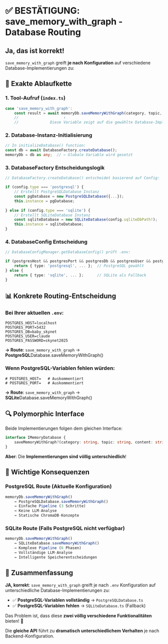 # ✅ BESTÄTIGUNG: save_memory_with_graph - Database Routing

## Ja, das ist korrekt!

`save_memory_with_graph` greift **je nach Konfiguration** auf verschiedene Database-Implementierungen zu:

## 🔄 Exakte Ablaufkette

### 1. Tool-Aufruf (`index.ts`)
```typescript
case 'save_memory_with_graph':
    const result = await memoryDb.saveMemoryWithGraph(category, topic, content, forceRelationships);
    //                    ↑ 
    //              Diese Variable zeigt auf die gewählte Database-Implementierung
```

### 2. Database-Instanz-Initialisierung
```typescript
// In initializeDatabase() function:
const db = await DatabaseFactory.createDatabase();
memoryDb = db as any;  // ← Globale Variable wird gesetzt
```

### 3. DatabaseFactory Entscheidungslogik
```typescript
// DatabaseFactory.createDatabase() entscheidet basierend auf Config:

if (config.type === 'postgresql') {
    // Erstellt PostgreSQLDatabase Instanz
    const pgDatabase = new PostgreSQLDatabase({...});
    this.instance = pgDatabase;
    
} else if (config.type === 'sqlite') {
    // Erstellt SQLiteDatabase Instanz  
    const sqliteDatabase = new SQLiteDatabase(config.sqliteDbPath!);
    this.instance = sqliteDatabase;
}
```

### 4. DatabaseConfig Entscheidung
```typescript
// DatabaseConfigManager.getDatabaseConfig() prüft .env:

if (postgresHost && postgresPort && postgresDb && postgresUser && postgresPassword) {
    return { type: 'postgresql', ... };  // PostgreSQL gewählt
} else {
    return { type: 'sqlite', ... };      // SQLite als Fallback
}
```

## 📊 Konkrete Routing-Entscheidung

### Bei Ihrer aktuellen `.env`:
```properties
POSTGRES_HOST=localhost
POSTGRES_PORT=5432
POSTGRES_DB=baby_skynet
POSTGRES_USER=claude
POSTGRES_PASSWORD=skynet2025
```

**→ Route**: `save_memory_with_graph` → **PostgreSQL**Database.saveMemoryWithGraph()

### Wenn PostgreSQL-Variablen fehlen würden:
```properties
# POSTGRES_HOST=   # Auskommentiert
# POSTGRES_PORT=   # Auskommentiert
```

**→ Route**: `save_memory_with_graph` → **SQLite**Database.saveMemoryWithGraph()

## 🔍 Polymorphic Interface

Beide Implementierungen folgen dem gleichen Interface:
```typescript
interface IMemoryDatabase {
    saveMemoryWithGraph?(category: string, topic: string, content: string, forceRelationships?: any[]): Promise<any>;
}
```

**Aber**: Die **Implementierungen sind völlig unterschiedlich**!

## 🚨 Wichtige Konsequenzen

### PostgreSQL Route (Aktuelle Konfiguration)
```typescript
memoryDb.saveMemoryWithGraph() 
    → PostgreSQLDatabase.saveMemoryWithGraph()
    → Einfache Pipeline (3 Schritte)
    → Keine LLM-Analyse
    → Statische ChromaDB-Konzepte
```

### SQLite Route (Falls PostgreSQL nicht verfügbar)
```typescript
memoryDb.saveMemoryWithGraph()
    → SQLiteDatabase.saveMemoryWithGraph()
    → Komplexe Pipeline (6 Phasen)  
    → Vollständige LLM-Analyse
    → Intelligente Speicherentscheidungen
```

## 🎯 Zusammenfassung

**JA, korrekt**: `save_memory_with_graph` greift je nach `.env` Konfiguration auf unterschiedliche Database-Implementierungen zu:

- ✅ **PostgreSQL-Variablen vollständig** → `PostgreSQLDatabase.ts`
- ✅ **PostgreSQL-Variablen fehlen** → `SQLiteDatabase.ts` (Fallback)

Das Problem ist, dass diese **zwei völlig verschiedene Funktionalitäten** bieten! 🚨

Die **gleiche API** führt zu **dramatisch unterschiedlichem Verhalten** je nach Backend-Konfiguration.
